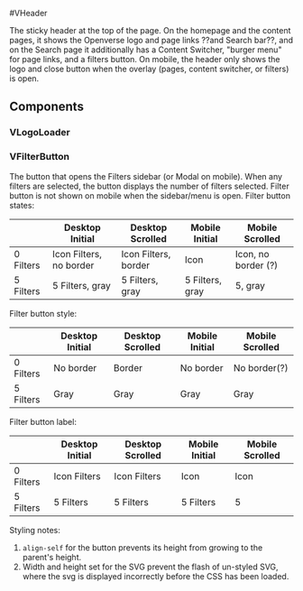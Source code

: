 #VHeader

The sticky header at the top of the page. On the homepage and the content pages, it shows the
Openverse logo and page links ??and Search bar??, and on the Search page it additionally has
a Content Switcher, "burger menu" for page links, and a filters button.
On mobile, the header only shows the logo and close button when the overlay (pages, content
switcher, or filters) is open.

## Components
### VLogoLoader
### VFilterButton
The button that opens the Filters sidebar (or Modal on mobile). When any filters are selected,
the button displays the number of filters selected.
Filter button is not shown on mobile when the sidebar/menu is open.
Filter button states:

|  | Desktop Initial | Desktop Scrolled | Mobile Initial | Mobile Scrolled |
|---|---|---|---|---|
| 0 Filters | Icon Filters, no border | Icon Filters, border | Icon | Icon, no border (?) |
| 5 Filters | 5 Filters, gray | 5 Filters, gray | 5 Filters, gray | 5, gray |

Filter button style:

|  | Desktop Initial | Desktop Scrolled | Mobile Initial | Mobile Scrolled |
|---|-----------------|------------------|----------------|-----------------|
| 0 Filters | No border       | Border           | No border      | No border(?)    |
| 5 Filters | Gray            | Gray             | Gray              | Gray               |

Filter button label:

|  | Desktop Initial | Desktop Scrolled | Mobile Initial | Mobile Scrolled |
|---|---|----------------|---|---|
| 0 Filters | Icon Filters | Icon Filters   | Icon | Icon |
| 5 Filters | 5 Filters | 5 Filters  | 5 Filters | 5 |


Styling notes:
1. `align-self` for the button prevents its height from
   growing to the parent's height.
2. Width and height set for the SVG prevent the flash of un-styled SVG,
   where the svg is displayed incorrectly before the CSS has been loaded.
